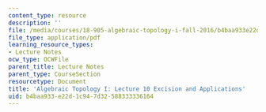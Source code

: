 ```yaml
---
content_type: resource
description: ''
file: /media/courses/18-905-algebraic-topology-i-fall-2016/b4baa933e22d1c947d32588333336164_MIT18_905F16_lec10.pdf
file_type: application/pdf
learning_resource_types:
- Lecture Notes
ocw_type: OCWFile
parent_title: Lecture Notes
parent_type: CourseSection
resourcetype: Document
title: 'Algebraic Topology I: Lecture 10 Excision and Applications'
uid: b4baa933-e22d-1c94-7d32-588333336164
---
```

